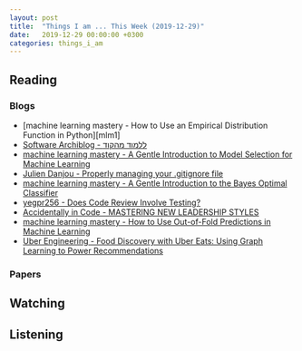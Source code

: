 ```yaml
---
layout: post
title:  "Things I am ... This Week (2019-12-29)"
date:   2019-12-29 00:00:00 +0300
categories: things_i_am
---
```


<!-- # Things I am ... This Week   -->

## Reading  

### Blogs

- [machine learning mastery - How to Use an Empirical Distribution Function in Python][mlm1]
- [Software Archiblog - ללמוד מהקוד][sa1]
- [machine learning mastery - A Gentle Introduction to Model Selection for Machine Learning][mlm2]
- [Julien Danjou - Properly managing your .gitignore file][jd1]
- [machine learning mastery - A Gentle Introduction to the Bayes Optimal Classifier][mlm3]
- [yegpr256 - Does Code Review Involve Testing?][yegor1]
- [Accidentally in Code - MASTERING NEW LEADERSHIP STYLES][cate1]
- [machine learning mastery - How to Use Out-of-Fold Predictions in Machine Learning][mlm4]
- [Uber Engineering - Food Discovery with Uber Eats: Using Graph Learning to Power Recommendations][uber1]

### Papers

## Watching  

## Listening  

[41]:https://machinelearningmastery.com/empirical-distribution-function-in-python/
[sa1]:http://www.softwarearchiblog.com/2019/11/code-learner.html
[mlm2]:https://machinelearningmastery.com/a-gentle-introduction-to-model-selection-for-machine-learning/
[jd1]:https://julien.danjou.info/properly-managing-your-gitignore/
[mlm3]:https://machinelearningmastery.com/bayes-optimal-classifier/
[yegor1]:https://www.yegor256.com/2019/12/03/testing-in-code-review.html
[cate1]:https://cate.blog/2019/12/04/mastering-new-leadership-styles/
[mlm4]:https://machinelearningmastery.com/out-of-fold-predictions-in-machine-learning/
[uber1]:https://eng.uber.com/uber-eats-graph-learning/
